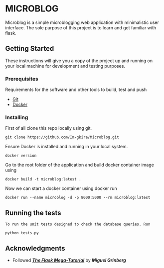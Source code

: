 # MICROBLOG

Microblog is a simple microblogging web application with minimalistic user interface. The sole purpose of this project is to learn and get familiar with flask.

## Getting Started

These instructions will give you a copy of the project up and running on
your local machine for development and testing purposes.

### Prerequisites

Requirements for the software and other tools to build, test and push 
- [Git](https://git-scm.com/download/win)
- [Docker](https://www.docker.com/products/docker-desktop/)

### Installing

 First of all clone this repo locally using git.

    git clone https://github.com/Im-gkira/Microblog.git


 Ensure Docker is installed and running in your local system.

    docker version


 Go to the root folder of the application and build docker container image using

    docker build -t microblog:latest .

 
 Now we can start a docker container using docker run

    docker run --name microblog -d -p 8000:5000 --rm microblog:latest

 
## Running the tests

    To run the unit tests designed to check the database queries. Run

    python tests.py
    

## Acknowledgments

  - Followed ***[The Flask Mega-Tutorial](https://blog.miguelgrinberg.com/post/the-flask-mega-tutorial-part-i-hello-world)*** by ***Miguel Grinberg***

